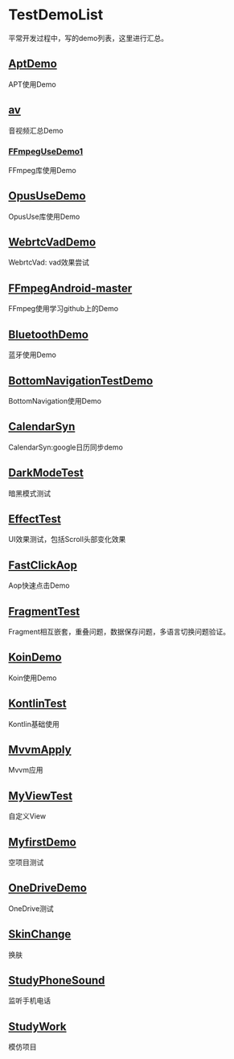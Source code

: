 # TestDemoList
平常开发过程中，写的demo列表，这里进行汇总。

## [AptDemo](https://github.com/wangpengfei1992/TestDemoList/tree/main/AptDemo)

APT使用Demo

## [av](https://github.com/wangpengfei1992/TestDemoList/tree/main/av)

音视频汇总Demo

### [FFmpegUseDemo1](https://github.com/wangpengfei1992/TestDemoList/tree/main/av/FFmpegUseDemo1)

FFmpeg库使用Demo

## [OpusUseDemo](https://github.com/wangpengfei1992/TestDemoList/tree/main/av/OpusUseDemo)

OpusUse库使用Demo

## [WebrtcVadDemo](https://github.com/wangpengfei1992/TestDemoList/tree/main/av/WebrtcVadDemo)

WebrtcVad: vad效果尝试

## [FFmpegAndroid-master](https://github.com/wangpengfei1992/TestDemoList/tree/main/av/FFmpegAndroid-master)

FFmpeg使用学习github上的Demo





## [BluetoothDemo](https://github.com/wangpengfei1992/TestDemoList/tree/main/BluetoothDemo)

蓝牙使用Demo

## [BottomNavigationTestDemo](https://github.com/wangpengfei1992/TestDemoList/tree/main/BottomNavigationTestDemo)

BottomNavigation使用Demo

## [CalendarSyn](https://github.com/wangpengfei1992/TestDemoList/tree/main/CalendarSyn)

CalendarSyn:google日历同步demo

## [DarkModeTest](https://github.com/wangpengfei1992/TestDemoList/tree/main/DarkModeTest)

暗黑模式测试

## [EffectTest](https://github.com/wangpengfei1992/TestDemoList/tree/main/EffectTest)

UI效果测试，包括Scroll头部变化效果

## [FastClickAop](https://github.com/wangpengfei1992/TestDemoList/tree/main/FastClickAop)

Aop快速点击Demo

## [FragmentTest](https://github.com/wangpengfei1992/TestDemoList/tree/main/FragmentTest)

Fragment相互嵌套，重叠问题，数据保存问题，多语言切换问题验证。

## [KoinDemo](https://github.com/wangpengfei1992/TestDemoList/tree/main/KoinDemo)

Koin使用Demo

## [KontlinTest](https://github.com/wangpengfei1992/TestDemoList/tree/main/KontlinTest)

Kontlin基础使用

## [MvvmApply](https://github.com/wangpengfei1992/TestDemoList/tree/main/MvvmApply)

Mvvm应用

## [MyViewTest](https://github.com/wangpengfei1992/TestDemoList/tree/main/MyViewTest)

自定义View

## [MyfirstDemo](https://github.com/wangpengfei1992/TestDemoList/tree/main/MyfirstDemo)

空项目测试

## [OneDriveDemo](https://github.com/wangpengfei1992/TestDemoList/tree/main/OneDriveDemo)

OneDrive测试

## [SkinChange](https://github.com/wangpengfei1992/TestDemoList/tree/main/SkinChange)

换肤

## [StudyPhoneSound](https://github.com/wangpengfei1992/TestDemoList/tree/main/StudyPhoneSound)

监听手机电话

## [StudyWork](https://github.com/wangpengfei1992/TestDemoList/tree/main/StudyWork)

模仿项目

